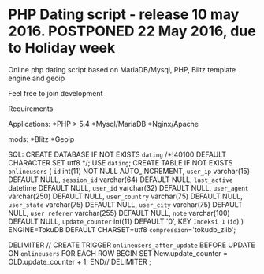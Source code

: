 # PHP Dating script - release 10 may 2016. POSTPONED 22 May 2016, due to Holiday week
Online php dating script based on MariaDB/Mysql, PHP, Blitz template engine and geoip


Feel free to join development

Requirements

Applications:
*PHP > 5.4
*Mysql/MariaDB
*Nginx/Apache

mods:
*Blitz
*Geoip


SQL:
CREATE DATABASE IF NOT EXISTS `dating` /*!40100 DEFAULT CHARACTER SET utf8 */;
USE `dating`;
CREATE TABLE IF NOT EXISTS `onlineusers` (
  `id` int(11) NOT NULL AUTO_INCREMENT,
  `user_ip` varchar(15) DEFAULT NULL,
  `session_id` varchar(64) DEFAULT NULL,
  `last_active` datetime DEFAULT NULL,
  `user_id` varchar(32) DEFAULT NULL,
  `user_agent` varchar(250) DEFAULT NULL,
  `user_country` varchar(75) DEFAULT NULL,
  `user_state` varchar(75) DEFAULT NULL,
  `user_city` varchar(75) DEFAULT NULL,
  `user_referer` varchar(255) DEFAULT NULL,
  `note` varchar(100) DEFAULT NULL,
  `update_counter` int(11) DEFAULT '0',
  KEY `Indeksi 1` (`id`)
) ENGINE=TokuDB DEFAULT CHARSET=utf8 `compression`='tokudb_zlib';

DELIMITER //
CREATE TRIGGER `onlineusers_after_update` BEFORE UPDATE ON `onlineusers` FOR EACH ROW BEGIN
	SET New.update_counter = OLD.update_counter + 1;
END//
DELIMITER ;

